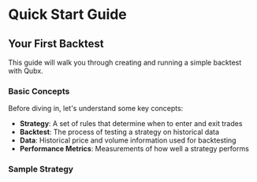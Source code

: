 # Quick Start Guide

<!-- 
This page should include:
- Basic example of a backtest
- Explanation of core concepts
- Sample strategy implementation
- Running your first backtest
- Analyzing the results
- Next steps
-->

## Your First Backtest

This guide will walk you through creating and running a simple backtest with Qubx.

### Basic Concepts

Before diving in, let's understand some key concepts:

- **Strategy**: A set of rules that determine when to enter and exit trades
- **Backtest**: The process of testing a strategy on historical data
- **Data**: Historical price and volume information used for backtesting
- **Performance Metrics**: Measurements of how well a strategy performs

### Sample Strategy

<!-- Let's create a simple moving average crossover strategy:

```python
import qubx
import pandas as pd

class MovingAverageCrossover:
    def __init__(self, short_window=20, long_window=50):
        self.short_window = short_window
        self.long_window = long_window
        
    def generate_signals(self, data):
        # Calculate short and long moving averages
        data['short_ma'] = data['close'].rolling(window=self.short_window).mean()
        data['long_ma'] = data['close'].rolling(window=self.long_window).mean()
        
        # Generate signals
        data['signal'] = 0
        data.loc[data['short_ma'] > data['long_ma'], 'signal'] = 1  # Buy signal
        data.loc[data['short_ma'] < data['long_ma'], 'signal'] = -1  # Sell signal
        
        return data
```

### Running the Backtest

Now let's run a backtest with this strategy:

```python
from qubx.backtester import Backtester

# Load historical data
data = qubx.data.load_data('BTCUSDT', '1d', '2020-01-01', '2021-01-01')

# Create strategy instance
strategy = MovingAverageCrossover(short_window=20, long_window=50)

# Initialize backtester
backtester = Backtester(data=data, strategy=strategy)

# Run backtest
results = backtester.run()

# Display results
print(results.summary())
```

### Analyzing the Results

After running the backtest, you'll get a results object with performance metrics:

```python
# Plot equity curve
results.plot_equity_curve()

# Show key metrics
print(f"Total Return: {results.total_return:.2%}")
print(f"Sharpe Ratio: {results.sharpe_ratio:.2f}")
print(f"Max Drawdown: {results.max_drawdown:.2%}")
print(f"Win Rate: {results.win_rate:.2%}")
```

### Next Steps

Now that you've run your first backtest, you can:

1. [Explore more complex strategies](../core-concepts/strategies.md)
2. [Learn about data management](../core-concepts/data-management.md)
3. [Understand performance metrics](../backtesting/performance-metrics.md)
4. [Try live trading](../trading/live-trading.md)

For a more detailed example, check out our [Basic Tutorials](../tutorials/basic.md).  -->